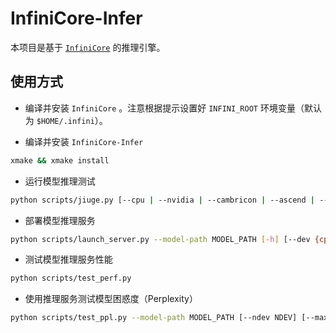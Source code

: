 # InfiniCore-Infer

本项目是基于 [`InfiniCore`](https://github.com/InfiniTensor/InfiniCore) 的推理引擎。

## 使用方式

- 编译并安装 `InfiniCore` 。注意根据提示设置好 `INFINI_ROOT` 环境变量（默认为 `$HOME/.infini`）。

- 编译并安装 `InfiniCore-Infer`

```bash
xmake && xmake install
```

- 运行模型推理测试

```bash
python scripts/jiuge.py [--cpu | --nvidia | --cambricon | --ascend | --metax | --moore] path/to/model_dir [n_device]
```

- 部署模型推理服务

```bash
python scripts/launch_server.py --model-path MODEL_PATH [-h] [--dev {cpu,nvidia,cambricon,ascend,metax,moore}] [--ndev NDEV] [--max-batch MAX_BATCH] [--max-tokens MAX_TOKENS]
```

- 测试模型推理服务性能

```bash
python scripts/test_perf.py 
```

- 使用推理服务测试模型困惑度（Perplexity）

```bash
python scripts/test_ppl.py --model-path MODEL_PATH [--ndev NDEV] [--max-batch MAX_BATCH] [--max-tokens MAX_TOKENS]
```
